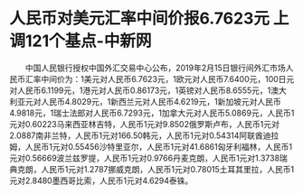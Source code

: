 # 人民币对美元汇率中间价报6.7623元 上调121个基点-中新网

　　中国人民银行授权中国外汇交易中心公布，2019年2月15日银行间外汇市场人民币汇率中间价为：1美元对人民币6.7623元，1欧元对人民币7.6400元，100日元对人民币6.1199元，1港元对人民币0.86173元，1英镑对人民币8.6555元，1澳大利亚元对人民币4.8029元，1新西兰元对人民币4.6219元，1新加坡元对人民币4.9818元，1瑞士法郎对人民币6.7293元，1加拿大元对人民币5.0869元，人民币1元对0.60223马来西亚林吉特，人民币1元对9.8502俄罗斯卢布，人民币1元对2.0887南非兰特，人民币1元对166.50韩元，人民币1元对0.54314阿联酋迪拉姆，人民币1元对0.55456沙特里亚尔，人民币1元对41.6861匈牙利福林，人民币1元对0.56669波兰兹罗提，人民币1元对0.9766丹麦克朗，人民币1元对1.3738瑞典克朗，人民币1元对1.2787挪威克朗，人民币1元对0.78015土耳其里拉，人民币1元对2.8480墨西哥比索，人民币1元对4.6294泰铢。
